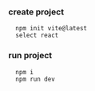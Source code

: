 ### create project
```
  npm init vite@latest
  select react
```

### run project

```
  npm i 
  npm run dev
```